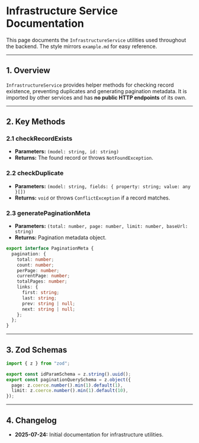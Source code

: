 # Infrastructure Service Documentation

This page documents the `InfrastructureService` utilities used throughout the backend. The style mirrors `example.md` for easy reference.

---

## 1. Overview

`InfrastructureService` provides helper methods for checking record existence, preventing duplicates and generating pagination metadata. It is imported by other services and has **no public HTTP endpoints** of its own.

---

## 2. Key Methods

### 2.1 checkRecordExists
- **Parameters:** `(model: string, id: string)`
- **Returns:** The found record or throws `NotFoundException`.

### 2.2 checkDuplicate
- **Parameters:** `(model: string, fields: { property: string; value: any }[])`
- **Returns:** `void` or throws `ConflictException` if a record matches.

### 2.3 generatePaginationMeta
- **Parameters:** `(total: number, page: number, limit: number, baseUrl: string)`
- **Returns:** Pagination metadata object.

```typescript
export interface PaginationMeta {
  pagination: {
    total: number;
    count: number;
    perPage: number;
    currentPage: number;
    totalPages: number;
    links: {
      first: string;
      last: string;
      prev: string | null;
      next: string | null;
    };
  };
}
```

---

## 3. Zod Schemas

```typescript
import { z } from "zod";

export const idParamSchema = z.string().uuid();
export const paginationQuerySchema = z.object({
  page: z.coerce.number().min(1).default(1),
  limit: z.coerce.number().min(1).default(10),
});
```

---

## 4. Changelog
- **2025-07-24:** Initial documentation for infrastructure utilities.
